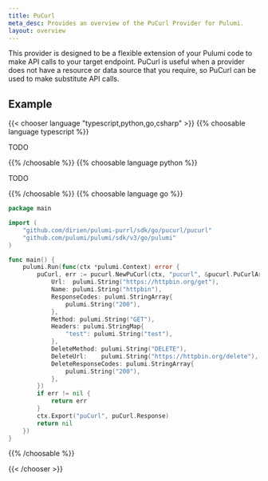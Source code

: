```yaml
---
title: PuCurl
meta_desc: Provides an overview of the PuCurl Provider for Pulumi.
layout: overview
---
```


This provider is designed to be a flexible extension of your Pulumi code to make API calls to your target endpoint. PuCurl is useful when a provider does not have a resource or data source that you require, so PuCurl can be used to make substitute API calls.

## Example

{{< chooser language "typescript,python,go,csharp" >}}
{{% choosable language typescript %}}

TODO

{{% /choosable %}}
{{% choosable language python %}}

TODO

{{% /choosable %}}
{{% choosable language go %}}

```go
package main

import (
	"github.com/dirien/pulumi-purrl/sdk/go/pucurl/pucurl"
	"github.com/pulumi/pulumi/sdk/v3/go/pulumi"
)

func main() {
	pulumi.Run(func(ctx *pulumi.Context) error {
		puCurl, err := pucurl.NewPuCurl(ctx, "pucurl", &pucurl.PuCurlArgs{
			Url:  pulumi.String("https://httpbin.org/get"),
			Name: pulumi.String("httpbin"),
			ResponseCodes: pulumi.StringArray{
				pulumi.String("200"),
			},
			Method: pulumi.String("GET"),
			Headers: pulumi.StringMap{
				"test": pulumi.String("test"),
			},
			DeleteMethod: pulumi.String("DELETE"),
			DeleteUrl:    pulumi.String("https://httpbin.org/delete"),
			DeleteResponseCodes: pulumi.StringArray{
				pulumi.String("200"),
			},
		})
		if err != nil {
			return err
		}
		ctx.Export("puCurl", puCurl.Response)
		return nil
	})
}
```

{{% /choosable %}}

{{< /chooser >}}
